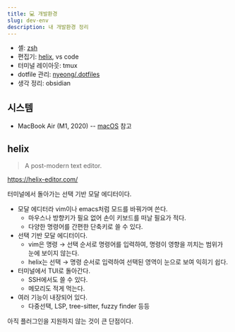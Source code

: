 ```yaml
---
title: 💻 개발환경
slug: dev-env
description: 내 개발환경 정리
---
```


- 셸: [zsh](zsh)
- 편집기: [helix](#helix), vs code
- 터미널 레이아웃: tmux
- dotfile 관리: [nyeong/.dotfiles](https://github.com/nyeong/.dotfiles)
- 생각 정리: obsidian

## 시스템

- MacBook Air (M1, 2020) -- [macOS](macos) 참고

## helix

> A post-modern text editor.

https://helix-editor.com/

터미널에서 돌아가는 선택 기반 모달 에디터이다.

- 모달 에디터라 vim이나 emacs처럼 모드를 바꿔가며 쓴다.
  - 마우스나 방향키가 필요 없어 손이 키보드를 떠날 필요가 적다.
  - 다양한 명령어를 간편한 단축키로 쓸 수 있다.
- 선택 기반 모달 에디터이다.
  - vim은 명령 → 선택 순서로 명령어를 입력하여, 명령이 영향을 끼치는 범위가 눈에 보이지 않는다.
  - helix는 선택 → 명령 순서로 입력하여 선택된 영역이 눈으로 보여 익히기 쉽다.
- 터미널에서 TUI로 돌아간다.
  - SSH에서도 쓸 수 있다.
  - 메모리도 적게 먹는다.
- 여러 기능이 내장되어 있다.
  - 다중선택, LSP, tree-sitter, fuzzy finder 등등

아직 플러그인을 지원하지 않는 것이 큰 단점이다.
